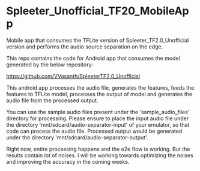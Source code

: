 # Spleeter_Unofficial_TF20_MobileApp
Mobile app that consumes the TFLite version of Spleeter_TF2.0_Unofficial version and performs the audio source separation on the edge.

This repo contains the code for Android app that consumes the model generated by the below repository:

https://github.com/VVasanth/SpleeterTF2.0_Unofficial

This android app processes the audio file, generates the features, feeds the features to TFLite model, processes the output of model and generates the audio file from the processed output.

You can use the sample audio files present under the 'sample_audio_files' directory for processing. Please ensure to place the input audio file under the directory 'mnt/sdcard/audio-separator-input' of your emulator, so that code can process the audio file. Processed output would be generated under the directory 'mnt/sdcard/audio-separator-output'.

Right now, entire processing happens and the e2e flow is working. But the results contain lot of noises. I will be working towards optimizing the noises and improving the accuracy in the coming weeks.

